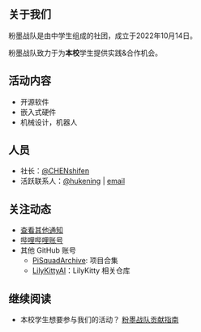 ## 关于我们
粉墨战队是由中学生组成的社团，成立于2022年10月14日。

粉墨战队致力于为**本校**学生提供实践&合作机会。

## 活动内容
- 开源软件
- 嵌入式硬件
- 机械设计，机器人
  
## 人员
- 社长：[@CHENshifen](https://github.com/CHENshifen)
- 活跃联系人：[@hukening](https://github.com/tokyo469) | [email](mailto:kening.hu@outlook.com)

## 关注动态
- [查看其他通知](https://github.com/ThePiSquad/.github/discussions/categories/announcements)
- [哔哩哔哩账号](https://space.bilibili.com/3461568968788625)
- 其他 GitHub 账号
  - [PiSquadArchive](https://github.com/PiSquadArchive): 项目合集
  - [LilyKittyAI](https://github.com/LilyKittyAI)：LilyKitty 相关仓库

## 继续阅读
- 本校学生想要参与我们的活动？   [粉墨战队贡献指南](https://github.com/orgs/ThePiSquad/discussions/1)



